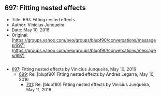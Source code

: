 ## 697: Fitting nested effects

- Title: 697: Fitting nested effects
- Author: Vinicius Junqueira
- Date: May 10, 2016
- Original: [https://groups.yahoo.com/neo/groups/blupf90/conversations/messages/697](https://groups.yahoo.com/neo/groups/blupf90/conversations/messages/697)

```

```

- [697](0697.md): Fitting nested effects by Vinicius Junqueira, May 10, 2016
    - [699](0699.md): Re: [blupf90] Fitting nested effects by Andres Legarra, May 10, 2016
        - [701](0701.md): Re: [blupf90] Fitting nested effects by Vinicius Junqueira, May 11, 2016
